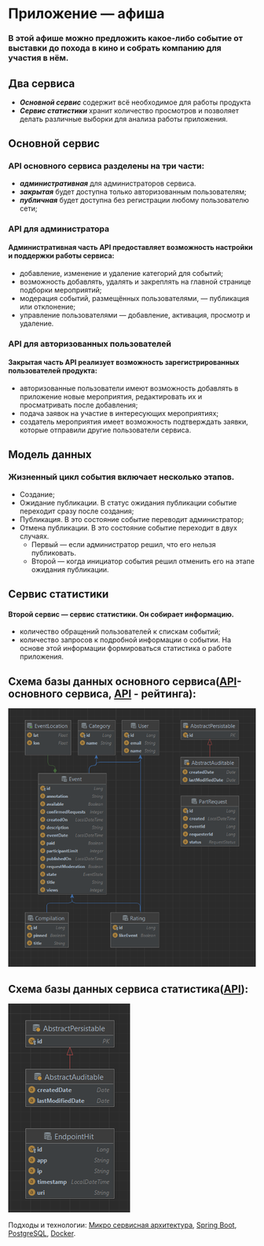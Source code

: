 # Приложение — афиша
### В этой афише можно предложить какое-либо событие от выставки до похода в кино и собрать компанию для участия в нём.

## Два сервиса
 - ***Основной сервис***  содержит всё необходимое для работы продукта  
 - ***Сервис статистики*** хранит количество просмотров и позволяет делать различные выборки для анализа работы приложения.

## Основной сервис
### API основного сервиса разделены на три части:
- ***административная*** для администраторов сервиса.
- ***закрытая*** будет доступна только авторизованным пользователям;
- ***публичная*** будет доступна без регистрации любому пользователю сети;

### API для администратора
#### Административная часть API предоставляет возможность настройки и поддержки работы сервиса:
 - добавление, изменение и удаление категорий для событий;
 - возможность добавлять, удалять и закреплять на главной странице подборки мероприятий; 
 - модерация событий, размещённых пользователями, — публикация или отклонение; 
 - управление пользователями — добавление, активация, просмотр и удаление.

### API для авторизованных пользователей
#### Закрытая часть API реализует возможность зарегистрированных пользователей продукта:
 - авторизованные пользователи имеют возможность добавлять в приложение новые мероприятия, редактировать их и просматривать после добавления;
 - подача заявок на участие в интересующих мероприятиях;
 - создатель мероприятия имеет возможность подтверждать заявки, которые отправили другие пользователи сервиса.

## Модель данных
### Жизненный цикл события включает несколько этапов.
 - Создание;
 - Ожидание публикации. В статус ожидания публикации событие переходит сразу после создания; 
 - Публикация. В это состояние событие переводит администратор;
 - Отмена публикации. В это состояние событие переходит в двух случаях. 
   - Первый — если администратор решил, что его нельзя публиковать. 
   - Второй — когда инициатор события решил отменить его на этапе ожидания публикации.

## Сервис статистики
#### Второй сервис — сервис статистики. Он собирает информацию. 
 - количество обращений пользователей к спискам событий; 
 - количество запросов к подробной информации о событии. На основе этой информации формироваться статистика о работе приложения.


## Схема базы данных основного сервиса([API](ewm-main-service-spec.json)- основного сервиса, [API](feature-rating-events-spec.json) - рейтинга):
<img src="schema_main-service.png">

## Схема базы данных сервиса статистика([API](ewm-stats-service-spec.json)):
<img src="schema_stats-server.png">

Подходы и технологии: [Микро сервисная архитектура](https://microservices.io/index.html), [Spring Boot](https://spring.io/projects/spring-boot), [PostgreSQL](https://www.postgresql.org/), [Docker](https://www.docker.com/).  
